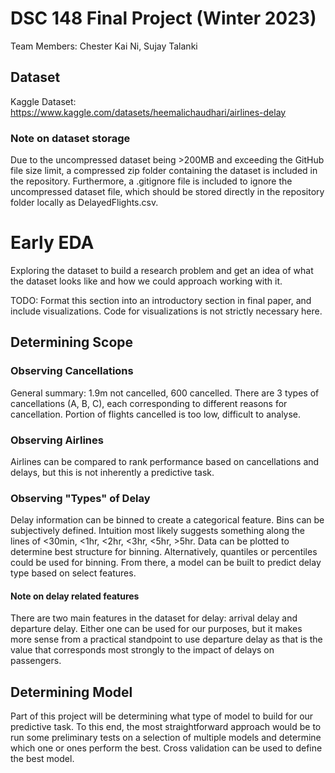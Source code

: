 # DSC 148 Final Project (Winter 2023)
Team Members: Chester Kai Ni, Sujay Talanki

## Dataset
Kaggle Dataset: https://www.kaggle.com/datasets/heemalichaudhari/airlines-delay

### Note on dataset storage
Due to the uncompressed dataset being >200MB and exceeding the GitHub file size limit, a compressed zip folder containing the dataset is included in the repository. Furthermore, a .gitignore file is included to ignore the uncompressed dataset file, which should be stored directly in the repository folder locally as DelayedFlights.csv.

# Early EDA

Exploring the dataset to build a research problem and get an idea of what the dataset looks like and how we could approach working with it.

TODO: Format this section into an introductory section in final paper, and include visualizations. Code for visualizations is not strictly necessary here.

## Determining Scope

### Observing Cancellations
General summary: 1.9m not cancelled, 600 cancelled. There are 3 types of cancellations (A, B, C), each corresponding to different reasons for cancellation. Portion of flights cancelled is too low, difficult to analyse.

### Observing Airlines
Airlines can be compared to rank performance based on cancellations and delays, but this is not inherently a predictive task.

### Observing "Types" of Delay
Delay information can be binned to create a categorical feature. Bins can be subjectively defined. Intuition most likely suggests something along the lines of <30min, <1hr, <2hr, <3hr, <5hr, >5hr. Data can be plotted to determine best structure for binning. Alternatively, quantiles or percentiles could be used for binning. From there, a model can be built to predict delay type based on select features.

#### Note on delay related features
There are two main features in the dataset for delay: arrival delay and departure delay. Either one can be used for our purposes, but it makes more sense from a practical standpoint to use departure delay as that is the value that corresponds most strongly to the impact of delays on passengers.

## Determining Model
Part of this project will be determining what type of model to build for our predictive task. To this end, the most straightforward approach would be to run some preliminary tests on a selection of multiple models and determine which one or ones perform the best. Cross validation can be used to define the best model.
